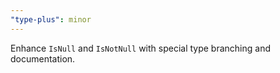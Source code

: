 ```yaml
---
"type-plus": minor
---
```


Enhance `IsNull` and `IsNotNull` with special type branching and documentation.
